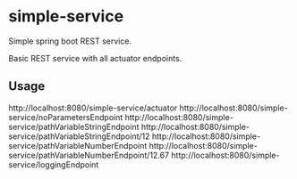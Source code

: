 # simple-service
Simple spring boot REST service.

Basic REST service with all actuator endpoints.

## Usage
http://localhost:8080/simple-service/actuator
http://localhost:8080/simple-service/noParametersEndpoint
http://localhost:8080/simple-service/pathVariableStringEndpoint
http://localhost:8080/simple-service/pathVariableStringEndpoint/12
http://localhost:8080/simple-service/pathVariableNumberEndpoint
http://localhost:8080/simple-service/pathVariableNumberEndpoint/12.67
http://localhost:8080/simple-service/loggingEndpoint
